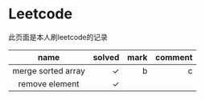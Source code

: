 # Leetcode

此页面是本人刷leetcode的记录

| name | solved | mark | comment |
| :----:|----: | ----:| ----:|
|merge sorted array| ✓|b|c|
|remove element| ✓|||
